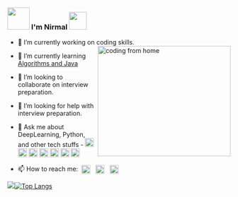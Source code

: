 ### <img src="https://i.pinimg.com/originals/00/4b/17/004b173f6e3d6843df10114e087f30a8.gif" width="50" height="50" /> I'm Nirmal <img src="https://media.tenor.com/images/3b388fe03da271d2674faf85eb7c3fcd/tenor.gif" width=40 height=40 />  

<!--
<img src="https://komarev.com/ghpvc/?username=nirmalsilwal" alt="nirmalsilwal" /> 
<a href="https://twitter.com/silwal_nirmal" rel="nofollow"> <img align="left" alt="Nirmal Silwal | Twitter" width="22px" src="https://raw.githubusercontent.com/anuraghazra/anuraghazra/master/assets/twitter.svg" style="max-width:100%;"></a><a href="https://www.linkedin.com/in/nirmal-silwal/" rel="nofollow"> <img align="left" alt="Nirmal Silwal | Linkedin" width="22px" src="https://img.icons8.com/fluent/48/000000/linkedin-2.png" style="max-width:100%;"></a>
**NirmalSilwal/NirmalSilwal** is a ✨ _special_ ✨ repository because its `README.md` (this file) appears on your GitHub profile.
Here are some ideas to get you started:
old gif: https://media.giphy.com/media/iIqmM5tTjmpOB9mpbn/giphy.gif
-->

- 🔭 I’m currently working on coding skills.  <img align="right" alt="coding from home" src= "https://camo.githubusercontent.com/410dd0b1b800cd1e13965237beee2a32474be978/68747470733a2f2f6d656469612e67697068792e636f6d2f6d656469612f4d3967624264396e6244724f5475314d71782f67697068792e676966" height = 250 width = 300/>
- 🌱 I’m currently learning [Algorithms and Java](https://github.com/NirmalSilwal/Data-Structure-and-Algorithm-Java-interview-kit)
- 👯 I’m looking to collaborate on interview preparation.
- 🤔 I’m looking for help with interview preparation.
- 💬 Ask me about DeepLearning, Python, and other tech stuffs - <img src="https://devicons.github.io/devicon/devicon.git/icons/amazonwebservices/amazonwebservices-original-wordmark.svg" alt="aws" width="20" height="20"/> <img src="https://devicons.github.io/devicon/devicon.git/icons/css3/css3-original-wordmark.svg" alt="css3" width="20" height="20"/> <img src="https://devicons.github.io/devicon/devicon.git/icons/html5/html5-original-wordmark.svg" alt="html5" width="20" height="20"/> <img src="https://devicons.github.io/devicon/devicon.git/icons/java/java-original-wordmark.svg" alt="java" width="20" height="20"/> <img src="https://devicons.github.io/devicon/devicon.git/icons/mysql/mysql-original-wordmark.svg" alt="mysql" width="20" height="20"/> <img src="https://devicons.github.io/devicon/devicon.git/icons/python/python-original-wordmark.svg" alt="python" width="20" height="20"/> <img src="https://devicons.github.io/devicon/devicon.git/icons/linux/linux-original.svg" alt="linux" width="20" height="20"/></p><p align="center">
 
- 📫 How to reach me:&nbsp; <a href="https://twitter.com/silwal_nirmal" target="blank"><img align="center" src="https://cdn.jsdelivr.net/npm/simple-icons@3.0.1/icons/twitter.svg" alt="silwal_nirmal" height="20" width="20" /></a> &nbsp;
<a href="https://linkedin.com/in/nirmal-silwal" target="blank"><img align="center" src="https://cdn.jsdelivr.net/npm/simple-icons@3.0.1/icons/linkedin.svg" alt="nirmal-silwal" height="20" width="20" /></a> &nbsp;
<a href="https://instagram.com/nirmal_silwal97" target="blank"><img align="center" src="https://cdn.jsdelivr.net/npm/simple-icons@3.0.1/icons/instagram.svg" alt="nirmal_silwal97" height="20" width="20" /></a>

 
<img src = "https://github-readme-stats.vercel.app/api?username=NirmalSilwal&&show_icons=true&theme=radical">[![Top Langs](https://github-readme-stats.vercel.app/api/top-langs/?username=NirmalSilwal&layout=compact&theme=merko)](https://github.com/anuraghazra/github-readme-stats)





<!--- 😄 Pronouns: He/His
- ⚡ Fun fact: I get motivated very fast.
<img src = "https://github-readme-stats.vercel.app/api?username=NirmalSilwal&&show_icons=true&title_color=ffffff&icon_color=bb2acf&text_color=daf7dc&bg_color=151515">
All inbuilt themes :-
dark, radical, merko, gruvbox, tokyonight, onedark, cobalt, synthwave, highcontrast, dracula  
     ###  layout of languages
[![Top Langs](https://github-readme-stats.vercel.app/api/top-langs/?username=NirmalSilwal&language=compact)](https://github.com/anuraghazra/github-readme-stats)
               to add extra pins of your repo
[![ReadMe Card](https://github-readme-stats.vercel.app/api/pin/?username=NirmalSilwal&repo=Problem-Solving)](https://github.com/anuraghazra/github-readme-stats)
[![HitCount](http://hits.dwyl.com/NirmalSilwal/NirmalSilwal.svg)](http://hits.dwyl.com/NirmalSilwal/NirmalSilwal) 
- 📫 How to reach me: [Twitter](https://twitter.com/silwal_nirmal) [Linkedln](https://www.linkedin.com/in/nirmal-silwal/)
<br><br><br>
<p align="left"> <img src="https://komarev.com/ghpvc/?username=NirmalSilwal" alt="nirmalsilwal" /> </p>
-->
